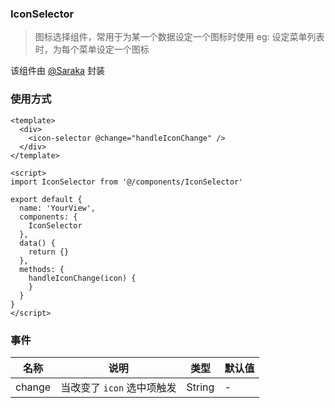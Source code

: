 ### IconSelector

> 图标选择组件，常用于为某一个数据设定一个图标时使用
> eg: 设定菜单列表时，为每个菜单设定一个图标

该组件由 [@Saraka](https://github.com/saraka-tsukai) 封装

### 使用方式

```vue
<template>
  <div>
    <icon-selector @change="handleIconChange" />
  </div>
</template>

<script>
import IconSelector from '@/components/IconSelector'

export default {
  name: 'YourView',
  components: {
    IconSelector
  },
  data() {
    return {}
  },
  methods: {
    handleIconChange(icon) {
    }
  }
}
</script>
```

### 事件

| 名称   | 说明                       | 类型   | 默认值 |
| ------ | -------------------------- | ------ | ------ |
| change | 当改变了 `icon` 选中项触发 | String | -      |
